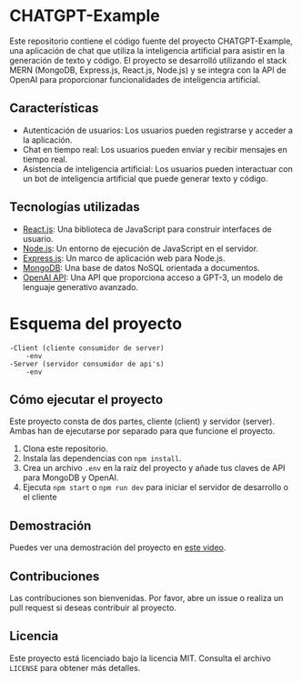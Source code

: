 # CHATGPT-Example

Este repositorio contiene el código fuente del proyecto CHATGPT-Example, una aplicación de chat que utiliza la inteligencia artificial para asistir en la generación de texto y código. El proyecto se desarrolló utilizando el stack MERN (MongoDB, Express.js, React.js, Node.js) y se integra con la API de OpenAI para proporcionar funcionalidades de inteligencia artificial.

## Características

- Autenticación de usuarios: Los usuarios pueden registrarse y acceder a la aplicación.
- Chat en tiempo real: Los usuarios pueden enviar y recibir mensajes en tiempo real.
- Asistencia de inteligencia artificial: Los usuarios pueden interactuar con un bot de inteligencia artificial que puede generar texto y código.

## Tecnologías utilizadas

- [React.js](https://reactjs.org/): Una biblioteca de JavaScript para construir interfaces de usuario.
- [Node.js](https://nodejs.org/): Un entorno de ejecución de JavaScript en el servidor.
- [Express.js](https://expressjs.com/): Un marco de aplicación web para Node.js.
- [MongoDB](https://www.mongodb.com/): Una base de datos NoSQL orientada a documentos.
- [OpenAI API](https://openai.com/): Una API que proporciona acceso a GPT-3, un modelo de lenguaje generativo avanzado.

# Esquema del proyecto

    -Client (cliente consumidor de server)
        -env
    -Server (servidor consumidor de api's)
        -env

## Cómo ejecutar el proyecto

Este proyecto consta de dos partes, cliente (client) y servidor (server). Ambas han de ejecutarse por separado para que funcione el proyecto.

1. Clona este repositorio.
2. Instala las dependencias con `npm install`.
3. Crea un archivo `.env` en la raíz del proyecto y añade tus claves de API para MongoDB y OpenAI.
4. Ejecuta `npm start` o `npm run dev` para iniciar el servidor de desarrollo o el cliente

## Demostración

Puedes ver una demostración del proyecto en [este video](https://www.youtube.com/watch?v=ffEDkqfIzxM).

## Contribuciones

Las contribuciones son bienvenidas. Por favor, abre un issue o realiza un pull request si deseas contribuir al proyecto.

## Licencia

Este proyecto está licenciado bajo la licencia MIT. Consulta el archivo `LICENSE` para obtener más detalles.
